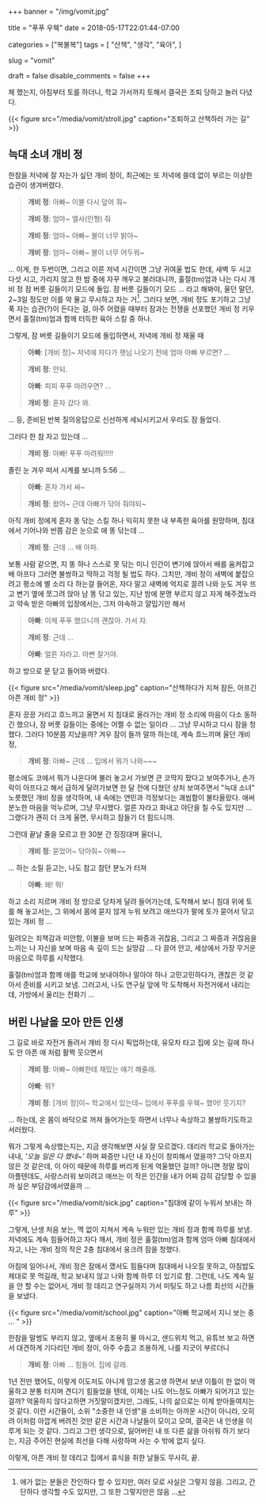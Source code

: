 +++
banner = "/img/vomit.jpg"

title = "푸푸 우웩"
date = 2018-05-17T22:01:44-07:00

categories = ["복불복"]
tags = [
    "산책",
    "생각",
    "육아",
]

slug = "vomit"

draft = false
disable_comments = false
+++

체 했는지, 아침부터 토를 하더니, 학교 가서까지 토해서 결국은 조퇴 당하고 놀러
다녔다.

<!--more-->

{{< figure src="/media/vomit/stroll.jpg"
    caption="조퇴하고 산책하러 가는 길" >}}

## 늑대 소녀 개비 정

한참을 저녁에 잘 자는가 싶던 개비 정이, 최근에는 또 저녁에 쓸데 없이 부르는
이상한 습관이 생겨버렸다.

> **개비 정**: 아빠~ 이불 다시 덮어 줘~
>
> **개비 정**: 엄마~ 엘사(인형) 줘
>
> **개비 정**: 엄마~ 아빠~ 불이 너무 밝아~
>
> **개비 정**: 엄마~ 아빠~ 불이 너무 어두워~

… 이게, 한 두번이면, 그리고 이른 저녁 시간이면 그냥 귀여울 법도 한데, 새벽
두 시고 다섯 시고, 가리지 않고 한 밤 중에 자꾸 깨우고 불러대니까, 훌절(tm)엄과
나는 다시 개비 정 잠 버릇 길들이기 모드에 돌입. 잠 버릇 길들이기 모드 … 라고
해봐야, 울던 말던, 2~3일 정도만 이를 악 물고 무시하고 자는 거[^1].
그러다 보면, 개비 정도 포기하고 그냥 푹 자는 습관(?)이 든다는 걸, 아주
어렸을 때부터 잠과는 전쟁을 선포했던 개비 정 키우면서 훌절(tm)엄과 함께 터득한
육아 스킬 중 하나.

[^1]: 애가 없는 분들은 잔인하다 할 수 있지만, 여러 모로 사실은 그렇지 않음. 그리고, 간단하다 생각할 수도 있지만, 그 또한 그렇지만은 않음 …

그렇게, 잠 버릇 길들이기 모드에 돌입하면서, 저녁에 개비 정 재울 때

> **아빠**: [개비 정]~ 저녁에 자다가 햇님 나오기 전에 엄마 아빠 부르면? …
>
> **개비 정**: 안되.
>
> **아빠**: 피피 푸푸 마려우면? …
>
> **개비 정**: 혼자 갔다 와.

… 등, 준비된 반복 질의응답으로 신선하게 세뇌시키고서 우리도 잠 들었다.

그러다 한 참 자고 있는데 …

> **개비 정**: 아빠! 푸푸 마려워!!!!!

졸린 눈 겨우 떠서 시계를 보니까 5:56 …

> **아빠**: 혼자 가서 싸~
>
> **개비 정**: 왔어~ 근데 아빠가 닦아 줘야되~

아직 개비 정에게 혼자 똥 닦는 스킬 하나 익히지 못한 내 부족한 육아를 원망하며,
침대에서 기어나와 반쯤 감은 눈으로 애 똥 닦는데 …

> **개비 정**: 근데 … 배 아파.

보통 사람 같으면, 지 똥 하나 스스로 못 닦는 미니 인간이 변기에 앉아서 배를
움켜잡고 배 아프다 그러면 불쌍하고 딱하고 걱정 될 법도 하다. 그치만,
개비 정이 새벽에 붙잡으려고 평소에 별 소리 다 하는걸 들어온, 자다 말고
새벽에 억지로 끌려 나와 눈도 겨우 뜨고 변기 옆에 쪼그려 앉아 남 똥 닦고 있는,
지난 밤에 분명 부르지 않고 자게 해주겠노라고 약속 받은 아빠의 입장에서는,
그저 야속하고 얄밉기만 해서

> **아빠**: 이제 푸푸 했으니까 괜찮아. 가서 자.
>
> **개비 정**: 근데 …
>
> **아빠**: 얼른 자라고. 아빤 잘거야.

하고 방으로 문 닫고 들어와 버렸다.

{{< figure src="/media/vomit/sleep.jpg"
    caption="산책하다가 지쳐 잠든, 아프긴 아픈 개비 정" >}}

혼자 끙끙 거리고 흐느끼고 울면서 지 침대로 올라가는 개비 정 소리에 마음이
다소 동하긴 했으나, 잠 버릇 길들이는 중에는 어쩔 수 없는 일이라 … 그냥
무시하고 다시 잠을 청했다. 그러다 10분쯤 지났을까? 겨우 잠이 들까 말까 하는데,
계속 흐느끼며 울던 개비 정,

> **개비 정**: 아빠~ 근데 … 입에서 뭐가 나와~~~

평소에도 코에서 뭐가 나온다며 불러 놓고서 가보면 큰 코딱지 팠다고 보여주거나,
손가락이 아프다고 해서 급하게 달려가보면 한 달 전에 다쳤던 상처 보여주면서
"늑대 소녀" 노릇했던 개비 정을 생각하며, 내 속에는 연민과 걱정보다는 괘씸함이
불타올랐다. 애써 분노한 마음을 억누르며, 그냥 무시했다.
얼른 자라고 화내고 야단을 칠 수도 있지만 … 그랬다가 괜히
더 크게 울면, 무시하고 잠들기 더 힘드니까.

그런데 끝날 줄을 모르고 한 30분 간 징징대며 울더니,

> **개비 정**: 묻었어~ 닦아줘~ 아빠~~

… 하는 소릴 듣고는, 나도 참고 참던 분노가 터져

> **아빠**: 왜! 뭐!

하고 소리 지르며 개비 정 방으로 당차게 달려 들어가는데, 도착해서 보니 침대 위에
토를 해 놓고서는, 그 위에서 몸에 묻지 않게 누워 보려고 애쓰다가 팔에 토가
묻어서 닦고 있는 개비 정 …

밀려오는 죄책감과 미안함, 이불을 보며 드는 짜증과 귀찮음, 그리고 그 짜증과
귀찮음을 느끼는 나 자신을 보며 마음 속 깊이 드는 실망감 … 다 끌어 안고,
세상에서 가장 무거운 마음으로 하루를 시작했다.

훌절(tm)엄과 함께 애를 학교에 보내야하나 말아야 하나 고민고민하다가,
괜찮은 것 같아서 준비를 시키고 보냄. 그러고서, 나도 연구실 앞에 막 도착해서
자전거에서 내리는데, 가방에서 울리는 전화기 …

## 버린 나날을 모아 만든 인생

그 길로 바로 자전거 돌려서 개비 정 다시 픽업하는데, 유모차 타고 집에 오는 길에
하나도 안 아픈 애 처럼 활짝 웃으면서

> **개비 정**: 아빠~ 아빠한테 재밌는 얘기 해줄래.
>
> **아빠**: 뭐?
>
> **개비 정**: [개비 정]이~ 학교에서 있는데~ 입에서 푸푸를 우웩~ 했어! 웃기지?

… 하는데, 온 몸이 바닥으로 꺼져 들어가는듯 하면서 너무나 속상하고
불쌍하기도하고 서러웠다.

뭐가 그렇게 속상했는지는, 지금 생각해보면 사실 잘 모르겠다.
데리러 학교로 돌아가는 내내, _'오늘 일은 다 했네~'_ 하며 짜증만 나던 내 자신이
창피해서 였을까?
그닥 아프지 않은 것 같은데, 이 아이 때문에 하루를 버리게 된게 억울했던 걸까?
아니면 정말 많이 아플텐데도, 사랑스러워 보이려고 애쓰는 이 작은 인간을 내가
어찌 감히 감당할 수 있을까 싶은 부담감에서였을까 …

{{< figure src="/media/vomit/sick.jpg"
    caption="침대에 같이 누워서 보내는 하루" >}}

그렇게, 난생 처음 보는, 맥 없이 지쳐서 계속 누워만 있는 개비 정과 함께
하루를 보냄.
저녁에도 계속 힘들어하고 자다 깨서, 개비 정은 훌절(tm)엄과 함께 엄마 아빠
침대에서 자고, 나는 개비 정의 작은 2충 침대에서 웅크려 잠을 청했다.

아침에 일어나서, 개비 정은 잠에서 깼서도 힘들다며 침대에서 나오질
못하고, 아침밥도 제대로 못 먹길래,
학교 보내지 않고 나와 함께 하루 더 있기로 함.
그런데, 나도 계속 일을 안 할 수는 없어서, 개비 정 데리고 연구실까지 가서
미팅도 하고 나름 최선의 시간들을 보냈다.

{{< figure src="/media/vomit/school.jpg"
    caption="아빠 학교에서 지니 보는 중 … " >}}

한참을 말썽도 부리지 않고, 옆에서 조용히 물 마시고, 샌드위치 먹고, 유튜브
보고 하면서 대견하게 기다리던 개비 정이, 아주 수줍고 조용하게, 나를 지긋이
부르더니

> **개비 정**: 아빠 … 힘들어. 집에 갈래.

1년 전만 했어도, 이렇게 이도저도 아니게 맘고생 몸고생 하면서 보낸 이틀이
한 없이 억울하고 분통 터지며 견디기 힘들었을 텐데, 이제는 나도 어느정도
아빠가 되어가고 있는걸까? 억울하지 않다고하면 거짓말이겠지만, 그래도, 나의
삶으로는 이제 받아들여지는 것 같다. 이런 시간들이, 소위 "소중한 내 인생"을
소비하는 아까운 시간이 아니라, 오히려 이처럼 아깝게 버려진 것만 같은 시간과
나날들이 모이고 모여, 결국은 내 인생을 이루게 되는 것 같다.
그리고 그런 생각으로, 잃어버린 내 또 다른 삶을 아쉬워 하기 보다는, 지금 주어진 현실에
최선을 다해 사랑하며 사는 수 밖에 없지 싶다.

이렇게, 아픈 개비 정 데리고 집에서 휴식을 취한 날들도 무사히, 끝.
